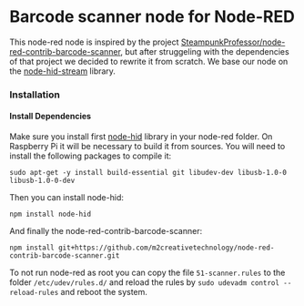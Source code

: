 # Barcode scanner node for Node-RED

This node-red node is inspired by the project [SteampunkProfessor/node-red-contrib-barcode-scanner](https://github.com/SteampunkProfessor/node-red-contrib-barcode-scanner), but after struggeling with the dependencies of that project we decided to rewrite it from scratch. We base our node on the [node-hid-stream](https://github.com/agirorn/node-hid-stream) library.

### Installation

#### Install Dependencies
Make sure you install first [node-hid](https://github.com/node-hid/node-hid) library in your node-red folder. On Raspberry Pi it will be necessary to build it from sources. You will need to install the following packages to compile it:

`sudo apt-get -y install build-essential git libudev-dev libusb-1.0-0 libusb-1.0-0-dev`

Then you can install node-hid:

`npm install node-hid`

And finally the node-red-contrib-barcode-scanner:

`npm install git+https://github.com/m2creativetechnology/node-red-contrib-barcode-scanner.git`

To not run node-red as root you can copy the file `51-scanner.rules` to the folder `/etc/udev/rules.d/` and reload the rules by `sudo udevadm control --reload-rules` and reboot the system.
